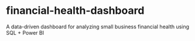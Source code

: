 # financial-health-dashboard
A data-driven dashboard for analyzing small business financial health using SQL + Power BI
